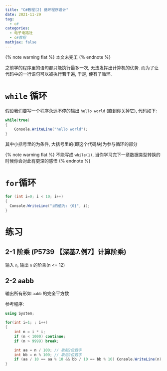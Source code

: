 ```yaml
---
title: "C#教程[2] 循环程序设计"
date: 2021-11-29
tag:
  - c#
categories:
  - 电子电路社
  - c#教程
mathjax: false
---
```


{% note warning flat %}
本文未完工
{% endnote %}

之前学的程序里的语句都只能执行最多一次, 无法发挥出计算机的优势. 而为了让代码中的一行语句可以被执行若干遍, 于是, 便有了循环.

# `while` 循环

假设我们要写一个程序永远不停的输出 `hello world` (直到你关掉它), 代码如下:

```csharp
while(true)
{
	Console.WriteLine("hello world");    
}
```

其中小括号里的为条件, 大括号里的(即这个代码块)为参与循环的部分

{% note warning flat %}
不能写成 `while(1)`, 当你学习完下一章数据类型转换的时候你会对此有更深的感悟
{% endnote %}

# `for`循环

```csharp
for (int i=0; i < 10; i++)
{
  Console.WriteLine("i的值为: {0}", i);
}
```

# 练习
## 2-1 阶乘  (P5739 【深基7.例7】计算阶乘)
输入 `n`, 输出 `n` 的阶乘(n <= 12)

## 2-2 aabb
输出所有形如 `aabb` 的完全平方数

参考程序:
```csharp
using System;

for(int i=1; ; i++)
{
    int n = i * i;
    if (n < 1000) continue;
    if (n > 9999) break;

    int aa = n / 100; // 取前2位数字
    int bb = n % 100; // 取后2位数字
    if (aa / 10 == aa % 10 && bb / 10 == bb % 10) Console.WriteLine(n);
}
``` 